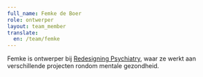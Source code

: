 ```yaml
---
full_name: Femke de Boer
role: ontwerper
layout: team_member
translate:
  en: /team/femke
---
```

Femke is ontwerper bij [Redesigning Psychiatry], waar ze werkt aan verschillende projecten rondom mentale gezondheid.

[Redesigning Psychiatry]: https://www.redesigningpsychiatry.org/
